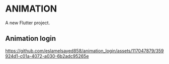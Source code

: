 # ANIMATION

A new Flutter project.

## Animation login

https://github.com/eslamelsayed858/animation_login/assets/117047879/359924d1-c01a-4072-a030-6b2adc95265e

